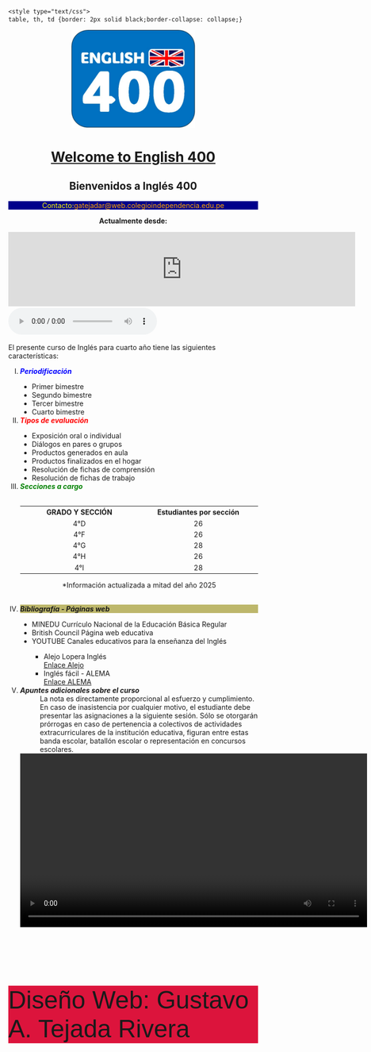 <!doctype html>
<html lang="en">
<head>
    <meta charset="UTF-8">
    <meta http-equiv="X-UA-Compatible" content="IE=edge">
    <meta name="viewport" content="width=device-width, initial-scale=1.0">
    <title>ENGLISH 400</title>

    <style type="text/css">
    table, th, td {border: 2px solid black;border-collapse: collapse;}
</style>
</head>
<body>
    <center>
        <img width="250" src="logo English 400 web.jpg" alt="l0g0">
        <h1><u>Welcome to English 400</u></h1>
        <h2>Bienvenidos a Inglés 400</h2>
    <p style="background-color: darkblue;"><font color="yellow">Contacto:</font><font color="orange">gatejadar@web.colegioindependencia.edu.pe</font></p>
    <p><b>Actualmente desde:</b></p>
            <iframe src="https://youtu.be/14IyCk50USg?si=EA7HTr8PVz_HtSUr" frameborder="0" width="700"></iframe>
     </center>
     <audio controls autoplay loop src="Windy Road Back To You - The Grey Room _ Golden Palms.mp3"></audio>
    <p>El presente curso de Inglés para cuarto año tiene las siguientes características:</p>
        <ol type="I">
            <li><font color="blue"><b><i>Periodificación</i></b></font></li>
                <ul style="list-style-type:disc;">
                    <li>Primer bimestre</li>
                    <li>Segundo bimestre</li>
                    <li>Tercer bimestre</li>
                    <li>Cuarto bimestre</li>
                </ul>
            <li><font color="red"><b><i>Tipos de evaluación</i></b></font></li>
                <ul style="list-style-type:disc;">
                    <li>Exposición oral o individual</li>
                    <li>Diálogos en pares o grupos</li>
                    <li>Productos generados en aula</li>
                    <li>Productos finalizados en el hogar</li>
                    <li>Resolución de fichas de comprensión</li>
                    <li>Resolución de fichas de trabajo</li>
                </ul>
            <li><font color="green"><b><i>Secciones a cargo</i></b></font></li>
                <br>
                <center>
                    <table>
                        <tr>
                            <th width="250">GRADO Y SECCIÓN</th>
                            <th width="250">Estudiantes por sección</th>
                        </tr>
                        <tr align="center">
                            <td>4°D</td>
                            <td>26</td>
                        </tr>
                        <tr align="center">
                            <td>4°F</td>
                            <td>26</td>
                        </tr>
                        <tr align="center">
                            <td>4°G</td>
                            <td>28</td>
                        </tr>
                        <tr align="center">
                            <td>4°H</td>
                            <td>26</td>
                        </tr>
                        <tr align="center">
                            <td>4°I</td>
                            <td>28</td>
                        </tr>
                    </table>
                    <p>*Información actualizada a mitad del año 2025</p>
                </center>
                <br>
            <li style="background-color: darkkhaki;"><b><i>Bibliografía - Páginas web</i></b></li>
                <ul style="list-style-type: disc;">
                    <li>MINEDU Currículo Nacional de la Educación Básica Regular</li>
                    <li>British Council Página web educativa</li>
                    <li>YOUTUBE Canales educativos para la enseñanza del Inglés</li>
                        <ul style="list-style-type: square;">
                            <li>Alejo Lopera Inglés</li>
                                <a href="https://www.youtube.com/@alejolopera" target="_blank">
                                    Enlace Alejo
                                </a>
                            <li>Inglés fácil - ALEMA</li>
                                <a href="https://www.youtube.com/c/InglesF%C3%A1cilALEMA" target="_blank">
                                    Enlace ALEMA
                                </a>
                        </ul>
                </ul>
            <li><b><i>Apuntes adicionales sobre el curso</i></b></li>
                    <dd>La nota es directamente proporcional al esfuerzo y cumplimiento. En caso de inasistencia por cualquier motivo, el estudiante debe presentar las asignaciones a la siguiente sesión. Sólo se otorgarán prórrogas en caso de pertenencia a colectivos de actividades extracurriculares de la institución educativa, figuran entre estas banda escolar, batallón escolar o representación en concursos escolares.</dd>
                    <center><video controls width="700" src="animaker GATR.mp4" type="video/mp4"></video></center>
        </ol>
    <br>
    <br>
    <br>
    <p style="font-family: Impact, sans-serif; font-size: 50px; background-color: crimson;">Diseño Web: Gustavo A. Tejada Rivera</p>
</body>
</html>

